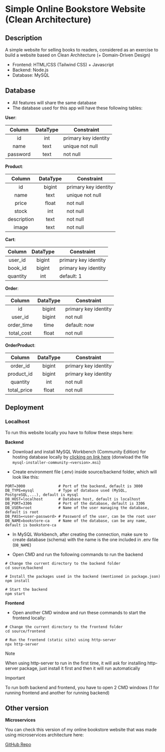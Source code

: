 # Simple Online Bookstore Website (Clean Architecture)

## Description

A simple website for selling books to readers, considered as an exercise to build a website based on Clean Architecture (+ Domain-Driven Design)

- Frontend: HTML/CSS (Tailwind CSS) + Javascript
- Backend: Node.js
- Database: MySQL

## Database 

- All features will share the same database
- The database used for this app will have these following tables:

**User**:

|   Column   | DataType | Constraint            |
| :--------: | :------: | --------------------- |
|     id     |    int   | primary key identity  |
|    name    |   text   | unique not null       |
|  password  |   text   | not null              |

**Product**:

|   Column      | DataType | Constraint            |
| :-----------: | :------: | --------------------- |
|     id        |  bigint  | primary key identity  |
|    name       |   text   | unique not null       |
|    price      |  float   | not null              |
|    stock      |   int    | not null              |
|  description  |   text   | not null              |
|    image      |   text   | not null              |

**Cart**:

|   Column   | DataType | Constraint            |
| :--------: | :------: | --------------------- |
|  user_id   |  bigint  | primary key identity  |
|  book_id   |  bigint  | primary key identity  |
|  quantity  |  int     | default: 1            |

**Order**:

|   Column    | DataType | Constraint            |
| :---------: | :------: | --------------------- |
|     id      |  bigint  | primary key identity  |
|  user_id    |  bigint  | not null              |
|  order_time |   time   | default: now          |
|  total_cost |   float  | not null              |

**OrderProduct**:

|   Column    | DataType | Constraint            |
| :---------: | :------: | --------------------- |
|  order_id   |  bigint  | primary key identity  |
|  product_id |  bigint  | primary key identity  |
|  quantity   |   int    | not null              |
| total_price |  float   | not null              |

## Deployment

### Localhost

To run this website locally you have to follow these steps here:

**Backend**

- Download and install MySQL Workbench (Community Edition) for hosting database locally by [clicking on link here](https://dev.mysql.com/downloads/installer/) (donwload the file `mysql-installer-community-<version>.msi`)

- Create environment file (.env) inside source/backend folder, which will look like this:

```
PORT=3000               # Port of the backend, default is 3000
DB_TYPE=mysql           # Type of database used (MySQL, PostgreSQL,...), default is mysql
DB_HOST=localhost       # Database host, default is localhost
DB_PORT=3306            # Port of the database, default is 3306
DB_USER=root            # Name of the user managing the database, default is root
DB_PASS=<user-password> # Password of the user, can be the root user
DB_NAME=bookstore-ca    # Name of the database, can be any name, default is bookstore-ca
```

- In MySQL Workbench, after creating the connection, make sure to create database (schema) with the name is the one included in .env file (`DB_NAME`)

- Open CMD and run the following commands to run the backend

```
# Change the current directory to the backend folder
cd source/backend

# Install the packages used in the backend (mentioned in package.json)
npm install

# Start the backend
npm start
```

**Frontend**

- Open another CMD window and run these commands to start the frontend locally:

```
# Change the current directory to the frontend folder
cd source/frontend

# Run the frontend (static site) using http-server
npx http-server
```

> [!NOTE]
> When using http-server to run in the first time, it will ask for installing http-server package, just install it first and then it will run automatically

> [!IMPORTANT]
> To run both backend and frontend, you have to open 2 CMD windows (1 for running frontend and another for running backend)

## Other version

**Microservices**

You can check this version of my online bookstore website that was made using microservices architecture here:

[GitHub Repo](https://github.com/nthung1021/bookstore-web-microservices)